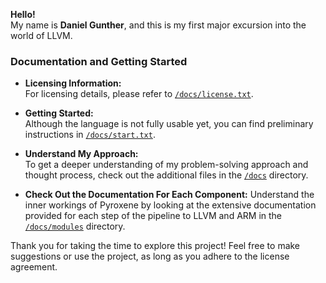 **Hello!**  
My name is **Daniel Gunther**, and this is my first major excursion into the world of LLVM.

### Documentation and Getting Started

- **Licensing Information:**  
  For licensing details, please refer to [`/docs/license.txt`](/docs/license.txt).

- **Getting Started:**  
  Although the language is not fully usable yet, you can find preliminary instructions in [`/docs/start.txt`](/docs/start.txt).

- **Understand My Approach:**  
  To get a deeper understanding of my problem-solving approach and thought process, check out the additional files in the [`/docs`](/docs) directory.

- **Check Out the Documentation For Each Component:**
  Understand the inner workings of Pyroxene by looking at the extensive documentation provided for each step of the pipeline to LLVM and ARM in the [`/docs/modules`](/docs/modules/) directory.  

Thank you for taking the time to explore this project! Feel free to make suggestions or use the project, as long as you adhere to the license agreement.

